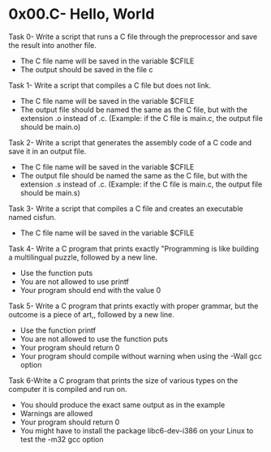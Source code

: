 # 0x00.C- Hello, World

Task 0- Write a script that runs a C file through the preprocessor and save the result into another file.
- The C file name will be saved in the variable $CFILE
- The output should be saved in the file c

Task 1- Write a script that compiles a C file but does not link.
- The C file name will be saved in the variable $CFILE
- The output file should be named the same as the C file, but with the extension .o instead of .c. (Example: if the C file is main.c, the output file should be main.o)

Task 2- Write a script that generates the assembly code of a C code and save it in an output file.
- The C file name will be saved in the variable $CFILE
- The output file should be named the same as the C file, but with the extension .s instead of .c. (Example: if the C file is main.c, the output file should be main.s)

Task 3- Write a script that compiles a C file and creates an executable named cisfun.
- The C file name will be saved in the variable $CFILE

Task 4- Write a C program that prints exactly "Programming is like building a multilingual puzzle, followed by a new line.
- Use the function puts
- You are not allowed to use printf
- Your program should end with the value 0

Task 5- Write a C program that prints exactly with proper grammar, but the outcome is a piece of art,, followed by a new line.
- Use the function printf
- You are not allowed to use the function puts
- Your program should return 0
- Your program should compile without warning when using the -Wall gcc option

Task 6-Write a C program that prints the size of various types on the computer it is compiled and run on.
- You should produce the exact same output as in the example
- Warnings are allowed
- Your program should return 0
- You might have to install the package libc6-dev-i386 on your Linux to test the -m32 gcc option


